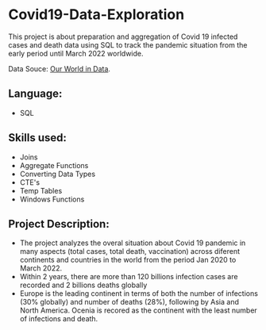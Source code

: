 # Covid19-Data-Exploration

This project is about preparation and aggregation of Covid 19 infected cases and death data using SQL to track the pandemic situation from the early period until March 2022 worldwide.

Data Souce: [Our World in Data](https://github.com/owid/covid-19-data/blob/master/public/data/README.md).

## Language: 
- SQL

## Skills used: 
- Joins
- Aggregate Functions
- Converting Data Types
- CTE's
- Temp Tables
- Windows Functions


## Project Description:
- The project analyzes the overal situation about Covid 19 pandemic in many aspects (total cases, total death, vaccination) across diferent continents and countries in the world from the period Jan 2020 to March 2022.
- Within 2 years, there are more than 120 billions infection cases are recorded and 2 billions deaths globally
- Europe is the leading continent  in terms of both the number of infections (30% globally) and number of deaths (28%), following by Asia and North America. Ocenia is recored as the continent with the least number of infections and death.


